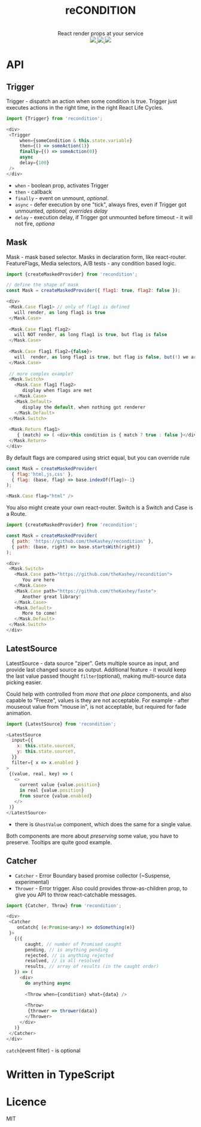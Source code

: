 <div align="center">
  <h1>reCONDITION</h1>
  <br/>
  React render props at your service
  <br/>
    
  <a href="https://www.npmjs.com/package/recondition">
   <img src="https://img.shields.io/npm/v/recondition.svg?style=flat-square" />
  </a>
  
  <a href="https://codecov.io/github/thekashey/recondition">
   <img src="https://img.shields.io/codecov/c/github/thekashey/recondition.svg?style=flat-square)" />
  </a>
  
  <a href="https://travis-ci.org/theKashey/recondition">
   <img src="https://travis-ci.org/theKashey/recondition.svg?branch=master" />
  </a>

  <br/>  
</div>  

# API
## Trigger
Trigger - dispatch an action when some condition is true. Trigger just executes actions in the right time, in the right React Life Cycles.
```js
import {Trigger} from 'recondition';

<div>
 <Trigger 
     when={someCondition & this.state.variable} 
     then={() => someAction(1)} 
     finally={() => someAction(0)}
     async
     delay={100}
 />
</div>
```
- `when` - boolean prop, activates Trigger
- `then` - callback
- `finally` - event on unmount, _optional_.
- `async` - defer execution by one "tick", always fires, even if Trigger got unmounted, _optional, overrides delay_
- `delay` - execution delay, if Trigger got unmounted before timeout - it will not fire, _optiona_ 

## Mask
Mask - mask based selector. Masks in declaration form, like react-router. FeatureFlags, Media selectors, A/B tests - any condition based logic.
```js
import {createMaskedProvider} from 'recondition';

// define the shape of mask
const Mask = createMaskedProvider({ flag1: true, flag2: false });

<div>
 <Mask.Case flag1> // only of flag1 is defined
   will render, as long flag1 is true
 </Mask.Case>
 
 <Mask.Case flag1 flag2>
   will NOT render, as long flag1 is true, but flag is false
 </Mask.Case>
  
 <Mask.Case flag1 flag2={false}>
   will  render, as long flag1 is true, but flag is false, but(!) we are looking for false
 </Mask.Case>
 
 // more complex example?
 <Mask.Switch>
   <Mask.Case flag1 flag2>
      display when flags are met
   </Mask.Case>
   <Mask.Default>
      display the default, when nothing got renderer
   </Mask.Default>   
 </Mask.Switch>   
 
 <Mask.Return flag1>
    { (match) => ( <div>this condition is { match ? true : false }</div>)}
 </Mask.Return>
</div>
```

By default flags are compared using strict equal, but you can override rule

```js
const Mask = createMaskedProvider(
  { flag:'html,js,css' }, 
  { flag: (base, flag) => base.indexOf(flag)>-1}
);

<Mask.Case flag="html" />
```

You also might create your own react-router. Switch is a Switch and Case is a Route.

```js
import {createMaskedProvider} from 'recondition';

const Mask = createMaskedProvider(
  { path: 'https://github.com/theKashey/recondition' },
  { path: (base, right) => base.startsWith(right)}
);

<div>
 <Mask.Switch>
   <Mask.Case path="https://github.com/theKashey/recondition">
      You are here
   </Mask.Case>
   <Mask.Case path="https://github.com/theKashey/faste">
      Another great library!
   </Mask.Case>
   <Mask.Default>
      More to come!
   </Mask.Default>   
 </Mask.Switch>   
</div>
```
## LatestSource
LatestSource - data source "ziper". Gets multiple source as input, and provide
last changed source as output. Additional feature - it would keep the last value
passed thought `filter`(optional), making multi-source data picking easier.

Could help with controlled from _more that one place_ components, and also capable to "Freeze",
values is they are not acceptable. For example - after mouseout value from "mouse in", is not
acceptable, but required for fade animation. 
```js
import {LatestSource} from 'recondition';

<LatestSource 
  input={{
    x: this.state.sourceX,
    y: this.state.sourceY,
  }}
  filter={ x => x.enabled }
>
 {(value, real, key) => (
   <>
     current value {value.position}
     in real {value.position}
     from source {value.enabled}
   </>
 )}
</LatestSource> 
```

+ there is `GhostValue` component, which does the same for a single value.

Both components are more about _preserving_ some value, you have to preserve. Tooltips are quite good example.

## Catcher
- `Catcher` - Error Boundary based promise collector (~Suspense, experimental)
- `Thrower` - Error trigger. Also could provides throw-as-children prop, to give you API to throw react-catchable messages.

```js
import {Catcher, Throw} from 'recondition';

<div>
 <Catcher 
    onCatch{ (e:Promise<any>) => doSomething(e)}
 }>
   {({
       caught, // number of Promised caught
       pending, // is anything pending
       rejected, // is anything rejected
       resolved, // is all resolved
       results, // array of results (in the caught order)
   }) => (
     <div>
       do anything async
       
       <Throw when={condition} what={data} />
       
       <Throw>
        {thrower => thrower(data)}
       </Thrower>
     </div>
   )}
 </Catcher>
</div>   
```
`catch`(event filter) - is optional 

# Written in TypeScript

# Licence
 MIT
 
 
